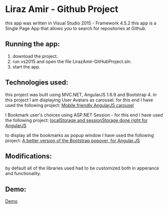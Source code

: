 ﻿# Liraz Amir - Github Project
 this app was written in Visual Studio 2015 - Framework 4.5.2
 this app is a Single Page App that allows you to search for repositories at Github.
 
 ## Running the app:
 1. download the project.
 2. run vs2015 and open the file LirazAmir-GitHubProject.sln.
 3. start the app.
 
 ## Technologies used:
 this project was built using MVC.NET, AngularJS 1.6.9 and Bootstrap 4.
 in this project I am displaying User Avatars as carousel.
 for this end I have used the following project:
 [Mobile friendly AngularJS carousel](https://github.com/revolunet/angular-carousel)
 
 I Bookmark user's choices using ASP.NET Session - for this end I have used the following project:
 [localStorage and sessionStorage done right for AngularJS](https://github.com/gsklee/ngStorage)
 
 to display all the bookmarks as popup window I have used the following project:
 [A better version of the Bootstrap popover, for Angular.JS](https://github.com/rubenv/angular-rt-popup)
 
 
 ## Modifications:
 by default all of the libraries used had to be customized both in apperance and functionality.
 
 ## Demo:
[Demo]( https://github.com/blakazulu/LirazAmirGithubProject/blob/master/lirazgithub.gif)
 

